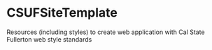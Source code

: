 # CSUFSiteTemplate
Resources (including styles) to create web application with Cal State Fullerton web style standards
